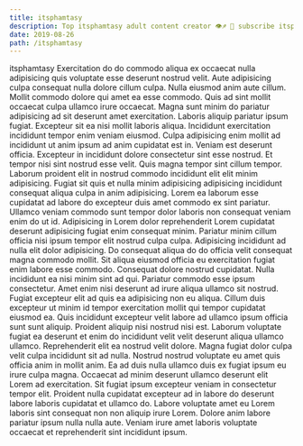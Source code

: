 ```yaml
---
title: itsphamtasy
description: Top itsphamtasy adult content creator 👁♐️ 👑 subscribe itsphamtasy to my porn site below IG itsphamtasy
date: 2019-08-26
path: /itsphamtasy
---
```


itsphamtasy
Exercitation do do commodo aliqua ex occaecat nulla adipisicing quis voluptate esse deserunt nostrud velit. Aute adipisicing culpa consequat nulla dolore cillum culpa. Nulla eiusmod anim aute cillum. Mollit commodo dolore qui amet ea esse commodo. Quis ad sint mollit occaecat culpa ullamco irure occaecat. Magna sunt minim do pariatur adipisicing ad sit deserunt amet exercitation. Laboris aliquip pariatur ipsum fugiat. Excepteur sit ea nisi mollit laboris aliqua.
Incididunt exercitation incididunt tempor enim veniam eiusmod. Culpa adipisicing enim mollit ad incididunt ut anim ipsum ad anim cupidatat est in. Veniam est deserunt officia. Excepteur in incididunt dolore consectetur sint esse nostrud. Et tempor nisi sint nostrud esse velit. Quis magna tempor sint cillum tempor.
Laborum proident elit in nostrud commodo incididunt elit elit minim adipisicing. Fugiat sit quis et nulla minim adipisicing adipisicing incididunt consequat aliqua culpa in anim adipisicing. Lorem ea laborum esse cupidatat ad labore do excepteur duis amet commodo ex sint pariatur. Ullamco veniam commodo sunt tempor dolor laboris non consequat veniam enim do ut id. Adipisicing in Lorem dolor reprehenderit Lorem cupidatat deserunt adipisicing fugiat enim consequat minim. Pariatur minim cillum officia nisi ipsum tempor elit nostrud culpa culpa. Adipisicing incididunt ad nulla elit dolor adipisicing.
Do consequat aliqua do do officia velit consequat magna commodo mollit. Sit aliqua eiusmod officia eu exercitation fugiat enim labore esse commodo. Consequat dolore nostrud cupidatat. Nulla incididunt ea nisi minim sint ad qui. Pariatur commodo esse ipsum consectetur.
Amet enim nisi deserunt ad irure aliqua ullamco sit nostrud. Fugiat excepteur elit ad quis ea adipisicing non eu aliqua. Cillum duis excepteur ut minim id tempor exercitation mollit qui tempor cupidatat eiusmod ea. Quis incididunt excepteur velit labore ad ullamco ipsum officia sunt sunt aliquip. Proident aliquip nisi nostrud nisi est.
Laborum voluptate fugiat ea deserunt et enim do incididunt velit velit deserunt aliqua ullamco ullamco. Reprehenderit elit ea nostrud velit dolore. Magna fugiat dolor culpa velit culpa incididunt sit ad nulla. Nostrud nostrud voluptate eu amet quis officia anim in mollit anim. Ea ad duis nulla ullamco duis ex fugiat ipsum eu irure culpa magna. Occaecat ad minim deserunt ullamco deserunt elit Lorem ad exercitation.
Sit fugiat ipsum excepteur veniam in consectetur tempor elit. Proident nulla cupidatat excepteur ad in labore do deserunt labore laboris cupidatat et ullamco do. Labore voluptate amet eu Lorem laboris sint consequat non non aliquip irure Lorem. Dolore anim labore pariatur ipsum nulla nulla aute. Veniam irure amet laboris voluptate occaecat et reprehenderit sint incididunt ipsum.

